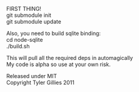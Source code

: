 FIRST THING!  
git submodule init  
git submodule update

Also, you need to build sqlite binding:  
cd node-sqlite  
./build.sh

This will pull all the required deps in automagically  
My code is alpha so use at your own risk.  

Released under MIT  
Copyright Tyler Gillies 2011  
